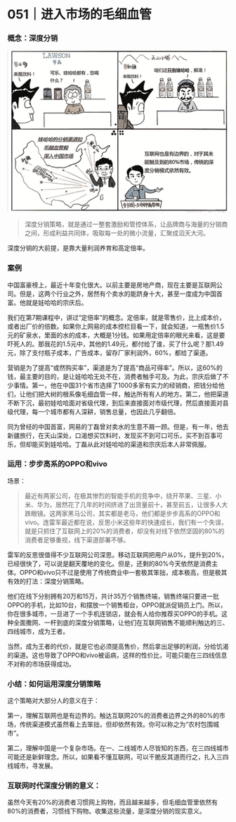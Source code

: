 # 051｜进入市场的毛细血管

### 概念：深度分销

![](img/fc9e5fadfa00d0f72951aac5b2bb43f6.jpg)

> 深度分销策略，就是通过一整套激励和管控体系，让品牌商与海量的分销商之间，形成利益共同体，吸取每一处的微小流量，汇聚成滔天大河。

深度分销的大前提，是靠大量利润养育和高定倍率。

### 案例

中国富豪榜上，最近十年变化很大。以前主要是房地产商，现在主要是互联网公司。但是，这两个行业之外，居然有个卖水的能跻身十大，甚至一度成为中国首富。他就是娃哈哈的宗庆后。

我们在第7期课程中，讲过“定倍率”的概念。定倍率，就是零售价，比上成本价，或者出厂价的倍数。如果你上网易的成本控栏目看一下，就会知道，一瓶售价1.5元的矿泉水，里面的水的成本，大概是1分钱。如果用定倍率的眼光来看，这是要吓死人的。那我花的1.5元中，其他的1.49元，都付给了谁，买了什么呢？那1.49元，除了支付瓶子成本，广告成本，留存厂家利润外，60%，都给了渠道。

营销是为了提高“或然购买率”，渠道是为了提高“商品可得率”。所以，这60%的钱，最主要的目的，是让娃哈哈无处不在，消费者触手可及。为此，宗庆后做了不少事情。第一，他在中国31个省市选择了1000多家有实力的经销商，把钱分给他们，让他们把大树的根系像毛细血管一样，触达所有有人的地方。第二，他把渠道不断下沉，最初娃哈哈面对省级代理，到后来直接面对市级代理，然后直接面对县级代理，每一个城市都有人深耕，销售总量，也因此几乎翻倍。

同为曾经的中国首富，网易的丁磊曾对卖水的生意不屑一顾。但是，有一年，他去新疆旅行，在天山深处，口渴想买饮料时，发现买不到可口可乐，买不到百事可乐，但却能买到娃哈哈。丁磊从此对娃哈哈的渠道和宗庆后本人非常佩服。

### 运用：步步高系的OPPO和vivo

场景：

> 最近有两家公司，在极其惨烈的智能手机的竞争中，绕开苹果、三星、小米、华为，居然花了几年的时间挤进了出货量前十，甚至前五，让很多人大跌眼镜。这两家黑马公司，其实都是老马，他们都是步步高系的OPPO和vivo。连雷军最近都在说，反思小米这些年的快速成长，我们有一个失误，就是只抓住了互联网上的20%的消费者，却没有对线下依然坚固的80%的消费者足够重视，线下渠道部署不够。

雷军的反思很值得不少互联网公司深思。移动互联网把用户从0%，提升到20%，已经很快了，可以说是翻天覆地的变化。但是，还剩的80%今天依然是消费主体。OPPO和vivo只不过是使用了传统商业中一套极其笨拙，成本极高，但是极其有效的打法：深度分销策略。

他们在线下分别拥有20万和15万，共计35万个销售终端，销售终端只要进一批OPPO的手机，比如10台，和摆放一个销售柜台，OPPO就派促销员上门。所以，你在很多城市，一旦进了一个手机连锁店，就会有人给你推荐买OPPO的手机。这种全面撒网、一杆到底的深度分销策略，让他们在互联网销售不能顺利触达的三、四线城市，成为王者。

当然，成为王者的代价，就是它也必须提高售价，然后拿出足够的利润，分给饥渴的渠道。这也导致了OPPO和vivo被诟病，这样的性价比，可能只能在三四线信息不对称的市场获得成功。

### 小结：如何运用深度分销策略

这个策略对大部分人的意义在于：

第一，理解互联网也是有边界的。触达互联网20%的消费者边界之外的80%的市场，传统渠道模式虽然看上去笨拙，但却依然有效。你可以称之为“农村包围城市”。

第二，理解中国是一个复杂市场。在一、二线城市人尽皆知的东西，在三四线城市可能还是新鲜理念。所以，如果看不懂互联网，可以干脆反其道而行之，扎入三四线城市，寻发展。

### 互联网时代深度分销的意义：

虽然今天有20%的消费者习惯网上购物，而且越来越多，但毛细血管里依然有80%的消费者，习惯线下购物。收集这些流量，是深度分销的现实意义。